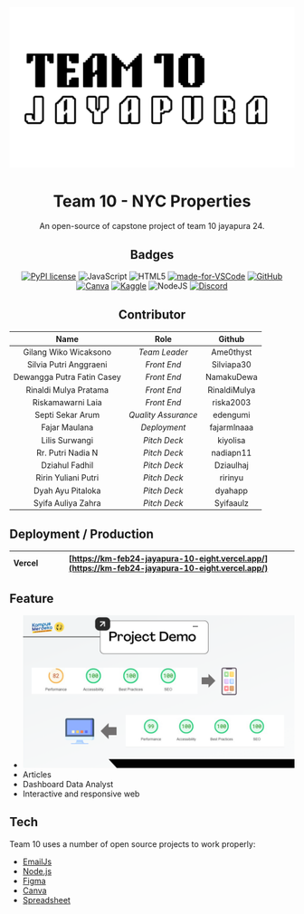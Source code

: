 ![Logo](assets/Team_10.webp)

<div align="center"><a name="readme-top"></a>

# Team 10 - NYC Properties

An open-source of capstone project of team 10 jayapura 24. <br/>

## Badges

[![PyPI license](https://img.shields.io/pypi/l/ansicolortags.svg)](https://pypi.python.org/pypi/ansicolortags/)
![JavaScript](https://img.shields.io/badge/javascript-%23323330.svg?style=for-the-badge&logo=javascript&logoColor=%23F7DF1E)
![HTML5](https://img.shields.io/badge/html5-%23E34F26.svg?style=for-the-badge&logo=html5&logoColor=white)
[![made-for-VSCode](https://img.shields.io/badge/Made%20for-VSCode-1f425f.svg)](https://code.visualstudio.com/)
[![GitHub](https://badgen.net/badge/icon/github?icon=github&label)](https://github.com/Kampus-Merdeka-Software-Engineering/km-feb24-jayapura-10.git)
[![Canva](https://img.shields.io/badge/Canva-%2300C4CC.svg?style=for-the-badge&logo=Canva&logoColor=white)](https://www.canva.com/)
[![Kaggle](https://img.shields.io/badge/Kaggle-035a7d?style=for-the-badge&logo=kaggle&logoColor=white)](https://www.kaggle.com/datasets/new-york-city/nyc-property-sales)
![NodeJS](https://img.shields.io/badge/node.js-6DA55F?style=for-the-badge&logo=node.js&logoColor=white)
[![Discord](https://img.shields.io/badge/Discord-%235865F2.svg?style=for-the-badge&logo=discord&logoColor=white)](https://discord.gg/k8KRZCJR)

## Contributor

|          **Name**          |      **Role**       |  **Github**  |
| :------------------------: | :-----------------: | :----------: |
|   Gilang Wiko Wicaksono    |    _Team Leader_    |  Ame0thyst   |
|   Silvia Putri Anggraeni   |     _Front End_     |  Silviapa30  |
| Dewangga Putra Fatin Casey |     _Front End_     |  NamakuDewa  |
|   Rinaldi Mulya Pratama    |     _Front End_     | RinaldiMulya |
|     Riskamawarni Laia      |     _Front End_     |  riska2003   |
|      Septi Sekar Arum      | _Quality Assurance_ |   edengumi   |
|       Fajar Maulana        |    _Deployment_     | fajarmlnaaa  |
|       Lilis Surwangi       |    _Pitch Deck_     |   kiyolisa   |
|     Rr. Putri Nadia N      |    _Pitch Deck_     |  nadiapn11   |
|       Dziahul Fadhil       |    _Pitch Deck_     |  Dziaulhaj   |
|    Ririn Yuliani Putri     |    _Pitch Deck_     |   ririnyu    |
|     Dyah Ayu Pitaloka      |    _Pitch Deck_     |   dyahapp    |
|     Syifa Auliya Zahra     |    _Pitch Deck_     |  Syifaaulz   |

</div>

## Deployment / Production

| Vercel | [https://km-feb24-jayapura-10-eight.vercel.app/](https://km-feb24-jayapura-10-eight.vercel.app/) |
| ------ | ------------------------------------------------------------------------------------------------ |

## Feature

- ![Logo](assets/score.png)
- Articles
- Dashboard Data Analyst
- Interactive and responsive web

## Tech

Team 10 uses a number of open source projects to work properly:

- [EmailJs](https://www.emailjs.com/)
- [Node.js](https://nodejs.org/en)
- [Figma](https://www.figma.com/)
- [Canva](https://www.canva.com/)
- [Spreadsheet](#)
